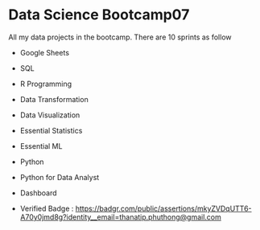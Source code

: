 # Data Science Bootcamp07

All my data projects in the bootcamp. There are 10 sprints as follow

- Google Sheets
- SQL
- R Programming
- Data Transformation
- Data Visualization
- Essential Statistics
- Essential ML
- Python
- Python for Data Analyst
- Dashboard

- Verified Badge : https://badgr.com/public/assertions/mkyZVDqUTT6-A70y0jmd8g?identity__email=thanatip.phuthong@gmail.com
